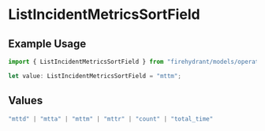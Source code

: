 # ListIncidentMetricsSortField

## Example Usage

```typescript
import { ListIncidentMetricsSortField } from "firehydrant/models/operations";

let value: ListIncidentMetricsSortField = "mttm";
```

## Values

```typescript
"mttd" | "mtta" | "mttm" | "mttr" | "count" | "total_time"
```